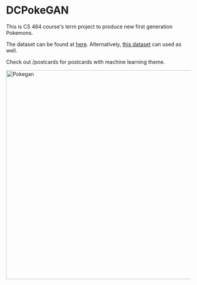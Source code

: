 # DCPokeGAN
This is CS 464 course's term project to produce new first generation Pokemons. 

The dataset can be found at [here](https://www.kaggle.com/lantian773030/pokemonclassification). Alternatively, [this dataset](https://www.kaggle.com/kvpratama/pokemon-images-dataset) can used as well.

Check out /postcards for postcards with machine learning theme.

<img width="568" alt="Pokegan" src="https://user-images.githubusercontent.com/77360680/118488295-43da0780-b724-11eb-839a-09c07dd5164c.png">
